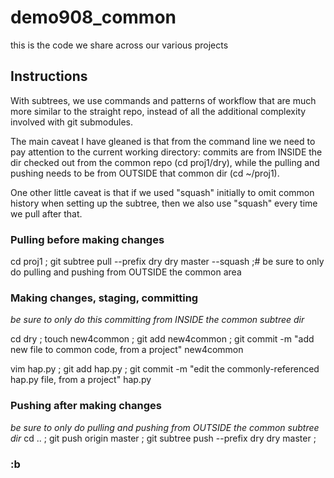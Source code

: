 # demo908_common
this is the code we share across our various projects


## Instructions

With subtrees, we use commands and patterns of workflow that are much more similar to the straight repo, instead of all the additional complexity involved with git submodules.

The main caveat I have gleaned is that from the command line we need to pay attention to the current working directory: commits are from INSIDE the dir checked out from the common repo (cd proj1/dry), while the pulling and pushing needs to be from OUTSIDE that common dir (cd ~/proj1).

One other little caveat is that if we used "squash" initially to omit common history when setting up the subtree, then we also use "squash" every time we pull after that.

### Pulling before making changes
cd proj1 ;
git subtree pull --prefix dry dry master --squash ;# be sure to only do pulling and pushing from OUTSIDE the common area

### Making changes, staging, committing
_be sure to only do this committing from INSIDE the common subtree dir_

cd dry ;
touch new4common ; 
git add new4common ; 
git commit -m "add new file to common code, from a project" new4common

vim hap.py ;
git add hap.py ;
git commit -m "edit the commonly-referenced hap.py file, from a project" hap.py

### Pushing after making changes
_be sure to only do pulling and pushing from OUTSIDE the common subtree dir_
cd .. ;
git push origin master ;
git subtree push --prefix dry dry master ;


### :b


